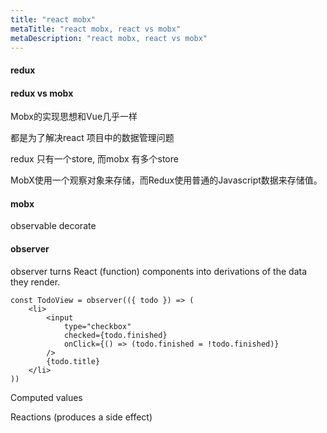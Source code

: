 ```yaml
---
title: "react mobx"
metaTitle: "react mobx, react vs mobx"
metaDescription: "react mobx, react vs mobx"
---
```


#### redux

#### redux vs mobx

Mobx的实现思想和Vue几乎一样


都是为了解决react 项目中的数据管理问题

redux 只有一个store, 而mobx 有多个store

MobX使用一个观察对象来存储，而Redux使用普通的Javascript数据来存储值。


#### mobx
observable 
decorate


#### observer
observer turns React (function) components into derivations of the data they render.
```
const TodoView = observer(({ todo }) => (
    <li>
        <input
            type="checkbox"
            checked={todo.finished}
            onClick={() => (todo.finished = !todo.finished)}
        />
        {todo.title}
    </li>
))
```


Computed values


Reactions
(produces a side effect)